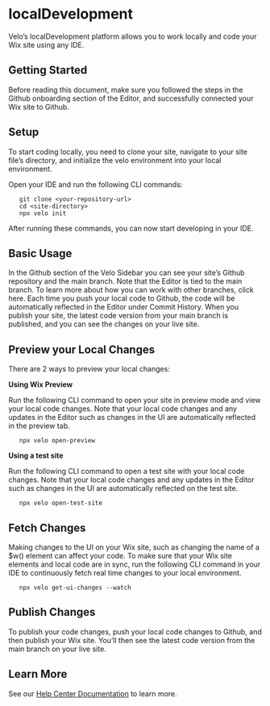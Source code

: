 # localDevelopment

Velo’s localDevelopment platform allows you to work locally and code your Wix site using any IDE. 

## Getting Started

Before reading this document, make sure you followed the steps in the Github onboarding section of the Editor, and successfully connected your Wix site to Github. 

## Setup 

To start coding locally, you need to clone your site, navigate to your site file’s directory, and initialize the velo environment into your local environment. 

Open your IDE and run the following CLI commands:

       git clone <your-repository-url>
       cd <site-directory>
       npx velo init

After running these commands, you can now start developing in your IDE. 

## Basic Usage

In the Github section of the Velo Sidebar you can see your site’s Github repository and the main branch. Note that the Editor is tied to the main branch. To learn more about how you can work with other branches, click here. 
Each time you push your local code to Github, the code will be automatically reflected in the Editor under Commit History.
When you publish your site, the latest code version from your main branch is published, and you can see the changes on your live site. 

## Preview your Local Changes

There are 2 ways to preview your local changes: 


**Using Wix Preview**


Run the following CLI command to open your site in preview mode and view your local code changes. Note that your local code changes and any updates in the Editor such as changes in the UI are automatically reflected in the preview tab. 


       npx velo open-preview


**Using a test site**

Run the following CLI command to open a test site with your local code changes. Note that your local code changes and any updates in the Editor such as changes in the UI are automatically reflected on the test site. 



       npx velo open-test-site


## Fetch Changes

Making changes to the UI on your Wix site, such as changing the name of a $w() element can affect your code. To make sure that your Wix site elements and local code are in sync, run the following CLI command in your IDE to continuously fetch real time changes to your local environment. 

       npx velo get-ui-changes --watch
       

## Publish Changes

To publish your code changes, push your local code changes to Github, and then publish your Wix site. You’ll then see the latest code version from the main branch on your live site. 


## Learn More

See our [Help Center Documentation]() to learn more.

